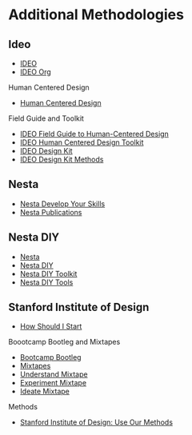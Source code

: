 # Additional Methodologies

## Ideo
*   [IDEO](http://www.ideo.com)
*   [IDEO Org](http://www.ideo.org)

Human Centered Design
*   [Human Centered Design](http://www.designkit.org/human-centered-design)

Field Guide and Toolkit
*   [IDEO Field Guide to Human-Centered Design](http://www.designkit.org/resources/1) 
*   [IDEO Human Centered Design Toolkit](http://d1r3w4d5z5a88i.cloudfront.net/assets/toolkit/IDEO.org_HCD_ToolKit_English-5fef26ba5fa5761a3b021057d1d4a851.pdf) 
*   [IDEO Design Kit](http://www.designkit.org)
*   [IDEO Design Kit Methods](http://www.designkit.org/methods)

## Nesta 

*   [Nesta Develop Your Skills](http://www.nesta.org.uk/develop-your-skills)
*   [Nesta Publications](http://www.nesta.org.uk/publications)

## Nesta DIY

*   [Nesta](http://www.nesta.org.uk)
*   [Nesta DIY](http://diytoolkit.org)
*   [Nesta DIY Toolkit](http://diytoolkit.org/download-diy-toolkit)
*   [Nesta DIY Tools](http://diytoolkit.org/tools)

## Stanford Institute of Design
*   [How Should I Start](http://dschool.stanford.edu/dgift/chart-a-new-course/how-should-i-start)

Boootcamp Bootleg and Mixtapes
*   [Bootcamp Bootleg](http://dschool.stanford.edu/wp-content/uploads/2013/10/METHODCARDS-v3-slim.pdf)
*   [Mixtapes](http://dschool.stanford.edu/dgift/chart-a-new-courses) 
*   [Understand Mixtape](http://dschool.stanford.edu/wp-content/uploads/2012/02/understand-mixtape-v8.pdf) 
*   [Experiment Mixtape](http://dschool.stanford.edu/wp-content/uploads/2012/02/experiment-mixtape-v8.pdf) 
*   [Ideate Mixtape](http://dschool.stanford.edu/wp-content/uploads/2012/02/ideate-mixtape-v8.pdf) 

Methods
*   [Stanford Institute of Design: Use Our Methods](http://dschool.stanford.edu/use-our-methods) 